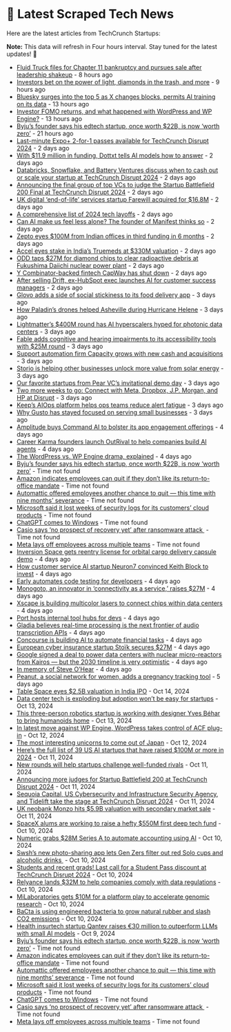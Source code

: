 
# 📰 Latest Scraped Tech News

Here are the latest articles from TechCrunch Startups:

**Note:** This data will refresh in Four hours interval. Stay tuned for the latest updates! 🔄
- [Fluid Truck files for Chapter 11 bankruptcy and pursues sale after leadership shakeup](https://techcrunch.com/2024/10/18/fluid-truck-files-for-chapter-11-bankruptcy-and-pursues-sale-after-leadership-shakeup/) - 8 hours ago
- [Investors bet on the power of light, diamonds in the trash, and more](https://techcrunch.com/2024/10/18/investors-bet-on-the-power-of-light-diamonds-in-the-trash-and-more/) - 9 hours ago
- [Bluesky surges into the top 5 as X changes blocks, permits AI training on its data](https://techcrunch.com/2024/10/18/bluesky-surges-into-the-top-5-as-x-changes-blocks-permits-ai-training-on-its-data/) - 13 hours ago
- [Investor FOMO returns, and what happened with WordPress and WP Engine?](https://techcrunch.com/podcast/investor-fomo-returns-and-what-happened-with-wordpress-and-wp-engine/) - 13 hours ago
- [Byju’s founder says his edtech startup, once worth $22B, is now ‘worth zero’](https://techcrunch.com/2024/10/17/byjus-founder-says-his-edtech-startup-once-worth-22b-is-now-worth-zero/) - 21 hours ago
- [Last-minute Expo+ 2-for-1 passes available for TechCrunch Disrupt 2024](https://techcrunch.com/2024/10/17/last-minute-expo-2-for-1-passes-available-for-techcrunch-disrupt-2024/) - 2 days ago
- [With $11.9 million in funding, Dottxt tells AI models how to answer](https://techcrunch.com/2024/10/17/with-11-9-million-in-funding-dottxt-tells-ai-models-how-to-answer/) - 2 days ago
- [Databricks, Snowflake, and Battery Ventures discuss when to cash out or scale your startup at TechCrunch Disrupt 2024](https://techcrunch.com/2024/10/17/databricks-snowflake-and-battery-ventures-discuss-when-to-cash-out-or-scale-your-startup-at-techcrunch-disrupt-2024/) - 2 days ago
- [Announcing the final group of top VCs to judge the Startup Battlefield 200 Final at TechCrunch Disrupt 2024](https://techcrunch.com/2024/10/17/announcing-the-top-vcs-to-judge-the-startup-battlefield-final-at-techcrunch-disrupt/) - 2 days ago
- [UK digital ‘end-of-life’ services startup Farewill acquired for $16.8M](https://techcrunch.com/2024/10/17/uk-digital-end-of-life-services-startup-farewill-acquired-for-16-8m/) - 2 days ago
- [A comprehensive list of 2024 tech layoffs](https://techcrunch.com/2024/10/17/tech-layoffs-2024-list/) - 2 days ago
- [Can AI make us feel less alone? The founder of Manifest thinks so](https://techcrunch.com/2024/10/17/can-ai-make-us-feel-less-alone-the-founder-of-manifest-thinks-so/) - 2 days ago
- [Zepto eyes $100M from Indian offices in third funding in 6 months](https://techcrunch.com/2024/10/17/zepto-eyes-100m-from-indian-offices-in-third-funding-in-6-months/) - 2 days ago
- [Accel eyes stake in India’s Truemeds at $330M valuation](https://techcrunch.com/2024/10/16/accel-eyes-stake-in-truemeds-at-330-million-valuation/) - 2 days ago
- [ODD taps $27M for diamond chips to clear radioactive debris at Fukushima Daiichi nuclear power plant](https://techcrunch.com/2024/10/16/this-startups-diamond-chips-help-remove-radioactive-debris-at-stricken-daiichi-nuclear-power-plant/) - 2 days ago
- [Y Combinator-backed fintech CapWay has shut down](https://techcrunch.com/2024/10/16/y-combinator-backed-fintech-capway-has-shut-down/) - 2 days ago
- [After selling Drift, ex-HubSpot exec launches AI for customer success managers](https://techcrunch.com/2024/10/16/after-selling-drift-ex-hubspot-exec-launches-ai-for-customer-success-managers/) - 2 days ago
- [Glovo adds a side of social stickiness to its food delivery app](https://techcrunch.com/2024/10/16/glovo-adds-a-side-of-social-stickiness-to-its-food-delivery-app/) - 3 days ago
- [How Paladin’s drones helped Asheville during Hurricane Helene](https://techcrunch.com/2024/10/16/how-paladins-drones-helped-asheville-during-hurricane-helene/) - 3 days ago
- [Lightmatter’s $400M round has AI hyperscalers hyped for photonic data centers](https://techcrunch.com/2024/10/16/lightmatters-400m-d-round-has-ai-hyperscalers-hyped-for-photonic-datacenters/) - 3 days ago
- [Fable adds cognitive and hearing impairments to its accessibility tools with $25M round](https://techcrunch.com/2024/10/16/fable-adds-cognitive-and-hearing-impairments-to-its-accessibility-tools-with-25m-round/) - 3 days ago
- [Support automation firm Capacity grows with new cash and acquisitions](https://techcrunch.com/2024/10/16/support-automation-firm-capacity-grows-with-new-cash-and-acquisitions/) - 3 days ago
- [Storio is helping other businesses unlock more value from solar energy](https://techcrunch.com/2024/10/15/storio-is-deploying-the-battery-companions-of-solar-panels-on-industrial-sites/) - 3 days ago
- [Our favorite startups from Pear VC’s invitational demo day](https://techcrunch.com/2024/10/15/our-favorite-startups-from-pear-vcs-invitational-demo-day/) - 3 days ago
- [Two more weeks to go: Connect with Meta, Dropbox, J.P. Morgan, and HP at Disrupt](https://techcrunch.com/2024/10/15/two-more-weeks-to-go-connect-with-meta-dropbox-jp-morgan-and-hp-at-disrupt/) - 3 days ago
- [Keep’s AIOps platform helps ops teams reduce alert fatigue](https://techcrunch.com/2024/10/15/keeps-aiops-platform-helps-ops-teams-reduce-alert-fatigue/) - 3 days ago
- [Why Gusto has stayed focused on serving small businesses](https://techcrunch.com/podcast/why-gusto-has-stayed-focused-on-serving-small-businesses/) - 3 days ago
- [Amplitude buys Command AI to bolster its app engagement offerings](https://techcrunch.com/2024/10/15/amplitude-buys-command-ai-to-bolster-its-app-engagement-offerings/) - 4 days ago
- [Career Karma founders launch OutRival to help companies build AI agents](https://techcrunch.com/2024/10/15/career-karma-founders-launch-outrival-to-help-companies-build-ai-agents/) - 4 days ago
- [The WordPress vs. WP Engine drama, explained](https://techcrunch.com/2024/10/15/wordpress-vs-wp-engine-drama-explained/) - 4 days ago
- [Byju’s founder says his edtech startup, once worth $22B, is now ‘worth zero’](https://techcrunch.com/2024/10/17/byjus-founder-says-his-edtech-startup-once-worth-22b-is-now-worth-zero/) - Time not found
- [Amazon indicates employees can quit if they don’t like its return-to-office mandate](https://techcrunch.com/2024/10/17/amazon-indicates-employees-can-quit-if-they-dont-like-its-return-to-office-mandate/) - Time not found
- [Automattic offered employees another chance to quit — this time with nine months’ severance](https://techcrunch.com/2024/10/17/automattic-offered-employees-another-chance-to-quit-this-time-with-nine-months-severance/) - Time not found
- [Microsoft said it lost weeks of security logs for its customers’ cloud products](https://techcrunch.com/2024/10/17/microsoft-said-it-lost-weeks-of-security-logs-for-its-customers-cloud-products/) - Time not found
- [ChatGPT comes to Windows](https://techcrunch.com/2024/10/17/chatgpt-comes-to-windows/) - Time not found
- [Casio says ‘no prospect of recovery yet’ after ransomware attack ](https://techcrunch.com/2024/10/17/casio-says-no-prospect-of-recovery-yet-after-ransomware-attack/) - Time not found
- [Meta lays off employees across multiple teams](https://techcrunch.com/2024/10/16/meta-lays-off-employees-across-multiple-teams/) - Time not found
- [Inversion Space gets reentry license for orbital cargo delivery capsule demo](https://techcrunch.com/2024/10/15/inversion-space-gets-reentry-license-for-demonstrator-cargo-delivery-capsule/) - 4 days ago
- [How customer service AI startup Neuron7 convinced Keith Block to invest](https://techcrunch.com/2024/10/15/how-customer-service-ai-startup-neuron7-convinced-keith-block-to-invest/) - 4 days ago
- [Early automates code testing for developers](https://techcrunch.com/2024/10/15/early-automates-code-testing-for-developers/) - 4 days ago
- [Monogoto, an innovator in ‘connectivity as a service,’ raises $27M](https://techcrunch.com/2024/10/15/monogoto-an-innovator-in-connectivity-as-a-service-raises-27m/) - 4 days ago
- [Xscape is building multicolor lasers to connect chips within data centers](https://techcrunch.com/2024/10/15/xscape-is-building-multicolor-lasers-for-datacenters/) - 4 days ago
- [Port hosts internal tool hubs for devs](https://techcrunch.com/2024/10/15/port-is-building-internal-tool-hubs-for-devs/) - 4 days ago
- [Gladia believes real-time processing is the next frontier of audio transcription APIs](https://techcrunch.com/2024/10/15/gladia-believes-real-time-processing-is-the-next-frontier-of-audio-transcription-apis/) - 4 days ago
- [Concourse is building AI to automate financial tasks](https://techcrunch.com/2024/10/15/concourse-is-building-ai-to-automate-financial-tasks/) - 4 days ago
- [European cyber insurance startup Stoïk secures $27M](https://techcrunch.com/2024/10/14/european-cyber-insurance-startup-stoik-secures-27-million/) - 4 days ago
- [Google signed a deal to power data centers with nuclear micro-reactors from Kairos — but the 2030 timeline is very optimistic](https://techcrunch.com/2024/10/14/google-signed-a-deal-to-power-data-centers-with-nuclear-micro-reactors-from-kairos-but-the-2030-timeline-is-very-optimistic/) - 4 days ago
- [In memory of Steve O’Hear](https://techcrunch.com/2024/10/14/in-memory-of-steve-ohear/) - 4 days ago
- [Peanut, a social network for women, adds a pregnancy tracking tool](https://techcrunch.com/2024/10/14/peanut-a-social-network-for-women-adds-a-pregnancy-tracking-tool/) - 5 days ago
- [Table Space eyes $2.5B valuation in India IPO](https://techcrunch.com/2024/10/14/table-space-eyes-2-5b-valuation-in-india-ipo/) - Oct 14, 2024
- [Data center tech is exploding but adoption won’t be easy for startups](https://techcrunch.com/2024/10/13/data-center-tech-is-exploding-but-adoption-wont-be-easy-for-startups/) - Oct 13, 2024
- [This three-person robotics startup is working with designer Yves Béhar to bring humanoids home](https://techcrunch.com/2024/10/13/this-three-person-robotics-startup-is-working-with-designer-yves-behar-to-bring-humanoids-home/) - Oct 13, 2024
- [In latest move against WP Engine, WordPress takes control of ACF plug-in](https://techcrunch.com/2024/10/12/in-latest-move-against-wp-engine-wordpress-takes-control-of-acf-plugin/) - Oct 12, 2024
- [The most interesting unicorns to come out of Japan](https://techcrunch.com/2024/10/12/the-most-interesting-unicorns-to-come-out-of-japan/) - Oct 12, 2024
- [Here’s the full list of 39 US AI startups that have raised $100M or more in 2024](https://techcrunch.com/2024/10/11/heres-the-full-list-of-39-us-ai-startups-that-have-raised-100m-or-more-in-2024/) - Oct 11, 2024
- [New rounds will help startups challenge well-funded rivals](https://techcrunch.com/2024/10/11/new-rounds-will-help-startups-challenge-well-funded-rivals/) - Oct 11, 2024
- [Announcing more judges for Startup Battlefield 200 at TechCrunch Disrupt 2024](https://techcrunch.com/2024/10/11/announcing-more-judges-for-startup-battlefield-200-at-techcrunch-disrupt-2024/) - Oct 11, 2024
- [Sequoia Capital, US Cybersecurity and Infrastructure Security Agency, and Tidelift take the stage at TechCrunch Disrupt 2024](https://techcrunch.com/2024/10/11/sequoia-capital-u-s-cybersecurity-and-infrastructure-security-agency-and-tidelift-take-the-stage-at-techcrunch-disrupt-2024/) - Oct 11, 2024
- [UK neobank Monzo hits $5.9B valuation with secondary market sale](https://techcrunch.com/2024/10/11/uk-neobank-monzo-hits-5-9b-valuation-with-secondary-market-sale/) - Oct 11, 2024
- [SpaceX alums are working to raise a hefty $550M first deep tech fund](https://techcrunch.com/2024/10/10/spacex-alums-are-working-to-raise-a-hefty-550m-first-deep-tech-fund/) - Oct 10, 2024
- [Numeric grabs $28M Series A to automate accounting using AI](https://techcrunch.com/2024/10/10/numeric-grabs-28m-series-a-for-automating-accounting-with-ai/) - Oct 10, 2024
- [Swsh’s new photo-sharing app lets Gen Zers filter out red Solo cups and alcoholic drinks ](https://techcrunch.com/2024/10/10/swsh-new-photo-sharing-app-lets-gen-z-filter-out-red-solo-cups-alcoholic-beverages/) - Oct 10, 2024
- [Students and recent grads! Last call for a Student Pass discount at TechCrunch Disrupt 2024](https://techcrunch.com/2024/10/10/students-last-call-for-a-student-pass-discount-at-techcrunch-disrupt-2024/) - Oct 10, 2024
- [Relyance lands $32M to help companies comply with data regulations](https://techcrunch.com/2024/10/10/relyance-helps-companies-comply-with-data-regulations/) - Oct 10, 2024
- [MiLaboratories gets $10M for a platform play to accelerate genomic research](https://techcrunch.com/2024/10/10/milaboratories-gets-10m-for-a-platform-play-to-accelerate-genomic-research/) - Oct 10, 2024
- [BaCta is using engineered bacteria to grow natural rubber and slash CO2 emissions](https://techcrunch.com/2024/10/10/bacta-is-using-engineered-bacteria-to-grow-natural-rubber-and-slash-co2-emissions/) - Oct 10, 2024
- [Health insurtech startup Qantev raises €30 million to outperform LLMs with small AI models](https://techcrunch.com/2024/10/09/health-insurtech-startup-qantev-raises-e30-million-to-outperform-llms-with-small-ai-models/) - Oct 9, 2024
- [Byju’s founder says his edtech startup, once worth $22B, is now ‘worth zero’](https://techcrunch.com/2024/10/17/byjus-founder-says-his-edtech-startup-once-worth-22b-is-now-worth-zero/) - Time not found
- [Amazon indicates employees can quit if they don’t like its return-to-office mandate](https://techcrunch.com/2024/10/17/amazon-indicates-employees-can-quit-if-they-dont-like-its-return-to-office-mandate/) - Time not found
- [Automattic offered employees another chance to quit — this time with nine months’ severance](https://techcrunch.com/2024/10/17/automattic-offered-employees-another-chance-to-quit-this-time-with-nine-months-severance/) - Time not found
- [Microsoft said it lost weeks of security logs for its customers’ cloud products](https://techcrunch.com/2024/10/17/microsoft-said-it-lost-weeks-of-security-logs-for-its-customers-cloud-products/) - Time not found
- [ChatGPT comes to Windows](https://techcrunch.com/2024/10/17/chatgpt-comes-to-windows/) - Time not found
- [Casio says ‘no prospect of recovery yet’ after ransomware attack ](https://techcrunch.com/2024/10/17/casio-says-no-prospect-of-recovery-yet-after-ransomware-attack/) - Time not found
- [Meta lays off employees across multiple teams](https://techcrunch.com/2024/10/16/meta-lays-off-employees-across-multiple-teams/) - Time not found
